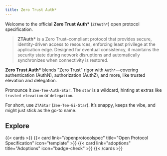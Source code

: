 ```yaml
---
title: Zero Trust Auth*
---
```

Welcome to the official **Zero Trust Auth\*** (`ZTAuth*`) open protocol specification.

> **ZTAuth\*** is a Zero Trust–compliant protocol that provides secure, identity-driven access to resources, enforcing least privilege at the application edge. Designed for eventual consistency, it maintains the security state during network disruptions and automatically synchronizes when connectivity is restored.

**Zero Trust Auth\*** blends "Zero Trust" rigor with `Auth*`—covering authentication (AuthN), authorization (AuthZ), and more, like trusted elevation and delegation.

Pronounce it `Zee-Tee-Auth-Star`. The `star` is a wildcard, hinting at extras like `trusted elevation` or `delegation`.

For short, use `ZTAStar` (`Zee-Tee-Ei-Star`). It’s snappy, keeps the vibe, and might just stick as the go-to name.

## Explore

{{< cards >}}
  {{< card link="/openprotocolspec" title="Open Protocol Specification" icon="template" >}}
  {{< card link="adoptions" title="Adoptions" icon="badge-check" >}}
{{< /cards >}}
